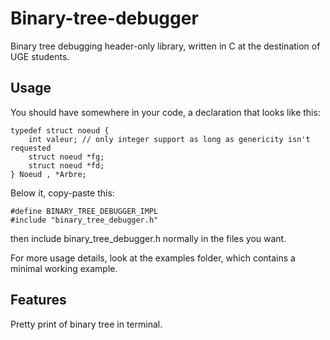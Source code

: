 # Binary-tree-debugger

Binary tree debugging header-only library, written in C at the destination of UGE students.

## Usage

You should have somewhere in your code, a declaration that looks like this:

```
typedef struct noeud {
    int valeur; // only integer support as long as genericity isn't requested
    struct noeud *fg;
    struct noeud *fd;
} Noeud , *Arbre;
```

Below it, copy-paste this:
```
#define BINARY_TREE_DEBUGGER_IMPL
#include "binary_tree_debugger.h"
```

then include binary_tree_debugger.h normally in the files you want.

For more usage details, look at the examples folder, which contains a minimal working example.

## Features

Pretty print of binary tree in terminal.
